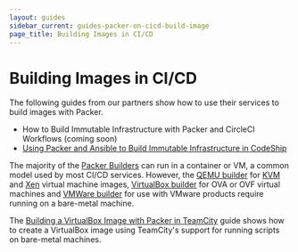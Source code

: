 ```yaml
---
layout: guides
sidebar_current: guides-packer-on-cicd-build-image
page_title: Building Images in CI/CD
---
```


# Building Images in CI/CD

The following guides from our partners show how to use their services to build images with Packer.

- How to Build Immutable Infrastructure with Packer and CircleCI Workflows (coming soon)
- [Using Packer and Ansible to Build Immutable Infrastructure in CodeShip](https://blog.codeship.com/packer-ansible/)

The majority of the [Packer Builders](../../docs/builders/index.html) can run in a container or VM, a common model used by most CI/CD services. However, the [QEMU builder](../../docs/builders/qemu.html) for [KVM](https://www.linux-kvm.org/page/Main_Page) and [Xen](https://www.xenproject.org/) virtual machine images, [VirtualBox builder](../../docs/builders/virtualbox.html) for OVA or OVF virtual machines and [VMWare builder](../../docs/builders/vmware.html) for use with VMware products require running on a bare-metal machine.

The [Building a VirtualBox Image with Packer in TeamCity](./building-virtualbox-image.html) guide shows how to create a VirtualBox image using TeamCity's support for running scripts on bare-metal machines.
